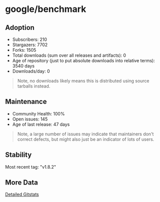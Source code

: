 # google/benchmark

## Adoption

- Subscribers: 210
- Stargazers: 7702
- Forks: 1505
- Total downloads (sum over all releases and artifacts): 0
- Age of repository (just to put absolute downloads into relative terms): 3540 days
- Downloads/day: 0

> Note, no downloads likely means this is distributed using source tarballs instead.

## Maintenance

- Community Health: 100%
- Open issues: 145
- Age of last release: 47 days

> Note, a large number of issues may indicate that maintainers don't correct defects, but might also
> just be an indicator of lots of users.

## Stability

Most recent tag: "v1.8.2"

## More Data

[Detailed Gitstats](/bazel-catalog/gitstats/google/benchmark)

